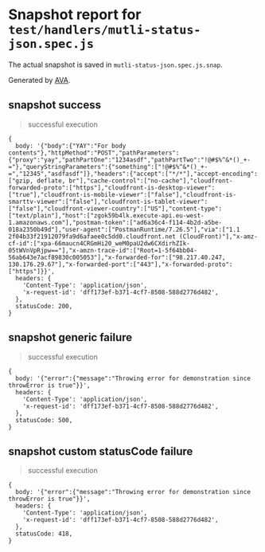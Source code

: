 # Snapshot report for `test/handlers/mutli-status-json.spec.js`

The actual snapshot is saved in `mutli-status-json.spec.js.snap`.

Generated by [AVA](https://avajs.dev).

## snapshot success

> successful execution

    {
      body: '{"body":{"YAY":"For body contents"},"httpMethod":"POST","pathParameters":{"proxy":"yay","pathPartOne":"1234asdf","pathPartTwo":"!@#$%^&*()_+-="},"queryStringParameters":{"something":["!@#$%^&*()_+-=","12345","asdfasdf"]},"headers":{"accept":["*/*"],"accept-encoding":["gzip, deflate, br"],"cache-control":["no-cache"],"cloudfront-forwarded-proto":["https"],"cloudfront-is-desktop-viewer":["true"],"cloudfront-is-mobile-viewer":["false"],"cloudfront-is-smarttv-viewer":["false"],"cloudfront-is-tablet-viewer":["false"],"cloudfront-viewer-country":["US"],"content-type":["text/plain"],"host":["zgok59b4lk.execute-api.eu-west-1.amazonaws.com"],"postman-token":["ad6a36c4-f114-4b2d-a5be-018a2350b49d"],"user-agent":["PostmanRuntime/7.26.5"],"via":["1.1 2f04b33f21912079fa9d6afaee0c5dd0.cloudfront.net (CloudFront)"],"x-amz-cf-id":["xpa-66maucn4CRGmHi20_weM0paU2dw6CXdirhZIk-05tWVnVpRjpw=="],"x-amzn-trace-id":["Root=1-5f64bb04-56ab643e7acf89830c005053"],"x-forwarded-for":["98.217.40.247, 130.176.29.67"],"x-forwarded-port":["443"],"x-forwarded-proto":["https"]}}',
      headers: {
        'Content-Type': 'application/json',
        'x-request-id': 'dff173ef-b371-4cf7-8508-588d2776d482',
      },
      statusCode: 200,
    }

## snapshot generic failure

> successful execution

    {
      body: '{"error":{"message":"Throwing error for demonstration since throwError is true"}}',
      headers: {
        'Content-Type': 'application/json',
        'x-request-id': 'dff173ef-b371-4cf7-8508-588d2776d482',
      },
      statusCode: 500,
    }

## snapshot custom statusCode failure

> successful execution

    {
      body: '{"error":{"message":"Throwing error for demonstration since throwError is true"}}',
      headers: {
        'Content-Type': 'application/json',
        'x-request-id': 'dff173ef-b371-4cf7-8508-588d2776d482',
      },
      statusCode: 418,
    }
